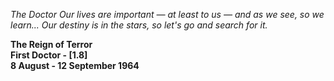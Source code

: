_The Doctor_ _Our lives are important — at least to us — and as we see, so we learn... Our destiny is in the stars, so let's go and search for it._

**The Reign of Terror  
First Doctor - [1.8]  
8 August - 12 September 1964**